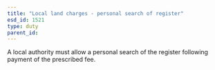```yaml
---
title: "Local land charges - personal search of register"
esd_id: 1521
type: duty
parent_id:  
---
```


A local authority must allow a personal search of the register following payment of the prescribed fee.

